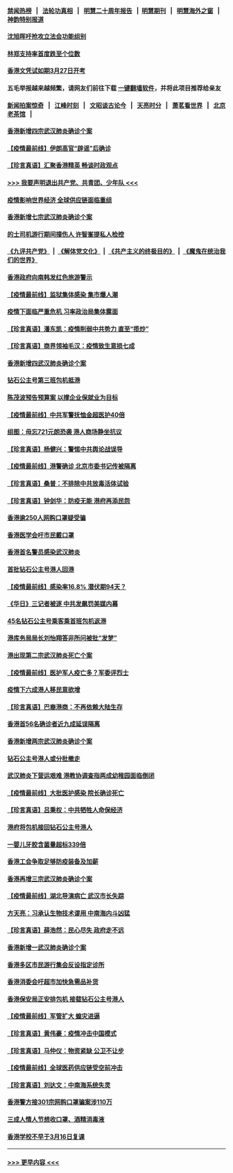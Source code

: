 #### [禁闻热榜](热点新闻.md?=0)  &nbsp;&nbsp;|&nbsp;&nbsp; [法轮功真相](https://github.com/gfw-breaker/truth/blob/master/README.md?=0) &nbsp;&nbsp;|&nbsp;&nbsp; [明慧二十周年报告](https://github.com/gfw-breaker/mh-reports/blob/master/README.md?=0) &nbsp;&nbsp;|&nbsp;&nbsp;[明慧期刊](https://github.com/gfw-breaker/mh-qikan) &nbsp;&nbsp;|&nbsp;&nbsp; [明慧海外之窗](https://github.com/gfw-breaker/mh-news/blob/master/README.md?=0) &nbsp;&nbsp;|&nbsp;&nbsp; [神韵特别报道](https://github.com/gfw-breaker/mh-news/blob/master/shenyun.md?=0)
#### [沈旭晖吁抢攻立法会功能组别](../pages/nsc415/n11896084.md?t=02261802) 
#### [林郑支持率首度跌至个位数](../pages/nsc415/n11896058.md?t=02261802) 
#### [香港文凭试如期3月27日开考](../pages/nsc415/n11896055.md?t=02261802) 
#### 五毛举报越来越频繁，请网友们前往下载 [一键翻墙软件](https://github.com/gfw-breaker/ssr-accounts)，并将此项目推荐给亲友
#### [新闻拍案惊奇](https://github.com/gfw-breaker/banned-news/blob/master/pages/link4.md) &nbsp;&nbsp;|&nbsp;&nbsp; [江峰时刻](https://github.com/gfw-breaker/banned-news/blob/master/pages/link4.md) &nbsp;&nbsp;|&nbsp;&nbsp; [文昭谈古论今](https://github.com/gfw-breaker/banned-news/blob/master/pages/link4.md) &nbsp;&nbsp;|&nbsp;&nbsp; [天亮时分](https://github.com/gfw-breaker/banned-news/blob/master/pages/link4.md) &nbsp;&nbsp;|&nbsp;&nbsp; [萧茗看世界](https://github.com/gfw-breaker/banned-news/blob/master/pages/link4.md) &nbsp;&nbsp;|&nbsp;&nbsp; [北京老茶馆](https://github.com/gfw-breaker/banned-news/blob/master/pages/link4.md) &nbsp;&nbsp;|&nbsp;&nbsp; 
#### [香港新增四宗武汉肺炎确诊个案](../pages/nsc415/n11896040.md?t=02261802) 
#### [【疫情最前线】伊朗高官“辟谣”后确诊](../pages/nsc415/n11895902.md?t=02261802) 
#### [【珍言真语】汇聚香港精英 畅谈时政观点](../pages/nsc415/n11895733.md?t=02261802) 
#### [>>> 我要声明退出共产党、共青团、少年队 <<<](https://github.com/begood0513/goodnews/blob/master/quit/letter.md) 
#### [疫情影响世界经济 全球供应链面临重组](../pages/nsc415/n11895634.md?t=02261802) 
#### [香港新增七宗武汉肺炎确诊个案](../pages/nsc415/n11893498.md?t=02261802) 
#### [的士司机游行期间撞伤人 许智峯提私人检控](../pages/nsc415/n11893483.md?t=02261802) 
#### [《九评共产党》](https://github.com/begood0513/9ping.md/blob/master/README.md) &nbsp;|&nbsp; [《解体党文化》](../../../../jtdwh.md/blob/master/README.md)  &nbsp;|&nbsp; [《共产主义的终极目的》](../../../../gczydzjmd.md/blob/master/README.md) &nbsp;|&nbsp; [《魔鬼在统治我们的世界》](../../../../mgztzwmdsj.md/blob/master/README.md) 
#### [香港政府向南韩发红色旅游警示](../pages/nsc415/n11893398.md?t=02261802) 
#### [【疫情最前线】监狱集体感染 集市爆人潮](../pages/nsc415/n11893181.md?t=02261802) 
#### [疫情下面临严重危机  习率政治局集体露面](../pages/nsc415/n11893305.md?t=02261802) 
#### [【珍言真语】潘东凯：疫情削弱中共势力 直至“揽炒”](../pages/nsc415/n11892866.md?t=02261802) 
#### [【珍言真语】商界领袖毛汉：疫情致生意损七成](../pages/nsc415/n11890348.md?t=02261802) 
#### [香港新增四武汉肺炎确诊个案](../pages/nsc415/n11890610.md?t=02261802) 
#### [钻石公主号第三班包机抵港](../pages/nsc415/n11890645.md?t=02261802) 
#### [陈茂波预告预算案 以撑企业保就业为目标](../pages/nsc415/n11890574.md?t=02261802) 
#### [【疫情最前线】中共军警抚恤金超医护40倍](../pages/nsc415/n11890458.md?t=02261802) 
#### [组图：毋忘721元朗恐袭 港人商场静坐抗议](../pages/nsc415/n11876882.md?t=02261802) 
#### [【珍言真语】杨健兴：警惕中共舆论战误导](../pages/nsc415/n11888131.md?t=02261802) 
#### [【疫情最前线】港警确诊 北京市委书记传被隔离](../pages/nsc415/n11886872.md?t=02261802) 
#### [【珍言真语】桑普：不排除中共放毒活体试验](../pages/nsc415/n11886832.md?t=02261802) 
#### [【珍言真语】钟剑华：防疫无能 港府再添民怨](../pages/nsc415/n11884504.md?t=02261802) 
#### [香港逾250人网购口罩疑受骗](../pages/nsc415/n11884388.md?t=02261802) 
#### [香港医学会吁市民戴口罩](../pages/nsc415/n11884367.md?t=02261802) 
#### [香港首名警员感染武汉肺炎](../pages/nsc415/n11884357.md?t=02261802) 
#### [首批钻石公主号港人回港](../pages/nsc415/n11884333.md?t=02261802) 
#### [【疫情最前线】感染率16.8% 潜伏期94天？](../pages/nsc415/n11884256.md?t=02261802) 
#### [《华日》三记者被逐 中共发飙罚美媒内幕](../pages/nsc415/n11884184.md?t=02261802) 
#### [45名钻石公主号乘客乘首班包机返港](../pages/nsc415/n11881770.md?t=02261802) 
#### [港库务局局长刘怡翔答非所问被批“发梦”](../pages/nsc415/n11881752.md?t=02261802) 
#### [港出现第二宗武汉肺炎死亡个案](../pages/nsc415/n11881736.md?t=02261802) 
#### [【疫情最前线】医护军人疫亡多？军委评烈士](../pages/nsc415/n11881655.md?t=02261802) 
#### [疫情下六成港人移民意欲增](../pages/nsc415/n11881699.md?t=02261802) 
#### [【珍言真语】巴裔港商：不再依赖大陆生存](../pages/nsc415/n11881126.md?t=02261802) 
#### [香港首56名确诊者近九成延误隔离](../pages/nsc415/n11879079.md?t=02261802) 
#### [香港新增两宗武汉肺炎确诊个案](../pages/nsc415/n11879064.md?t=02261802) 
#### [钻石公主号港人或分批撤走](../pages/nsc415/n11879029.md?t=02261802) 
#### [武汉肺炎下营运艰难 港教协调查指两成幼稚园面临倒闭](../pages/nsc415/n11878989.md?t=02261802) 
#### [【疫情最前线】大批医护感染 院长确诊死亡](../pages/nsc415/n11878595.md?t=02261802) 
#### [【珍言真语】吕秉权：中共牺牲人命保经济](../pages/nsc415/n11878390.md?t=02261802) 
#### [港府将包机接回钻石公主号港人](../pages/nsc415/n11876352.md?t=02261802) 
#### [一婴儿牙胶含菌量超标339倍](../pages/nsc415/n11876336.md?t=02261802) 
#### [香港工会争取足够防疫装备及加薪](../pages/nsc415/n11876313.md?t=02261802) 
#### [香港再增三宗武汉肺炎确诊个案](../pages/nsc415/n11876297.md?t=02261802) 
#### [【疫情最前线】湖北导演病亡 武汉市长失踪](../pages/nsc415/n11876272.md?t=02261802) 
#### [方天亮：习承认生物技术谬用 中南海内斗凶猛](../pages/nsc415/n11873679.md?t=02261802) 
#### [【珍言真语】薛浩然：民心尽失 政府走不远](../pages/nsc415/n11875838.md?t=02261802) 
#### [香港新增一武汉肺炎确诊个案](../pages/nsc415/n11874044.md?t=02261802) 
#### [香港多区市民游行集会反设指定诊所](../pages/nsc415/n11874017.md?t=02261802) 
#### [香港消委会吁超市加快急需品补货](../pages/nsc415/n11874003.md?t=02261802) 
#### [香港保安局正安排包机 接载钻石公主号港人](../pages/nsc415/n11873932.md?t=02261802) 
#### [【疫情最前线】军管扩大 蝗灾进逼](../pages/nsc415/n11873780.md?t=02261802) 
#### [【珍言真语】黄伟豪：疫情冲击中国模式](../pages/nsc415/n11873482.md?t=02261802) 
#### [【珍言真语】马仲仪：物资紧缺 公卫不让步](../pages/nsc415/n11872315.md?t=02261802) 
#### [【疫情最前线】全球医药供应链受空前冲击](../pages/nsc415/n11869614.md?t=02261802) 
#### [【珍言真语】刘达文：中南海系统失灵](../pages/nsc415/n11869465.md?t=02261802) 
#### [香港警方接301宗网购口罩骗案涉110万](../pages/nsc415/n11867572.md?t=02261802) 
#### [三成人情人节想收口罩、酒精消毒液](../pages/nsc415/n11867523.md?t=02261802) 
#### [香港学校不早于3月16日复课](../pages/nsc415/n11867498.md?t=02261802) 

----
#### [ >>> 更早内容 <<< ](../indexes/nsc415-earlier.md)
